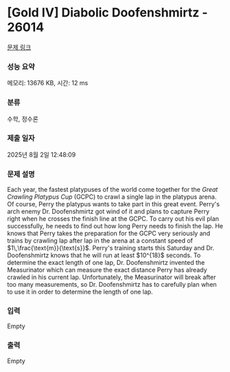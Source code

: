 # [Gold IV] Diabolic Doofenshmirtz - 26014 

[문제 링크](https://www.acmicpc.net/problem/26014) 

### 성능 요약

메모리: 13676 KB, 시간: 12 ms

### 분류

수학, 정수론

### 제출 일자

2025년 8월 2일 12:48:09

### 문제 설명

<p>Each year, the fastest platypuses of the world come together for the <em>Great Crawling Platypus Cup</em> (GCPC) to crawl a single lap in the platypus arena. Of course, Perry the platypus wants to take part in this great event. Perry's arch enemy Dr. Doofenshmirtz got wind of it and plans to capture Perry right when he crosses the finish line at the GCPC. To carry out his evil plan successfully, he needs to find out how long Perry needs to finish the lap. He knows that Perry takes the preparation for the GCPC very seriously and trains by crawling lap after lap in the arena at a constant speed of $1\,\frac{\text{m}}{\text{s}}$. Perry's training starts this Saturday and Dr. Doofenshmirtz knows that he will run at least $10^{18}$ seconds. To determine the exact length of one lap, Dr. Doofenshmirtz invented the Measurinator which can measure the exact distance Perry has already crawled in his current lap. Unfortunately, the Measurinator will break after too many measurements, so Dr. Doofenshmirtz has to carefully plan when to use it in order to determine the length of one lap.</p>

### 입력 

 Empty

### 출력 

 Empty

